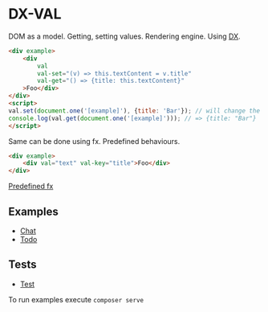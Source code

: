 # DX-VAL

DOM as a model. Getting, setting values. Rendering engine. Using [DX](https://github.com/xtompie/dx).

```html
<div example>
    <div
        val
        val-set="(v) => this.textContent = v.title"
        val-get="() => {title: this.textContent}"
    >Foo</div>
</div>
<script>
val.set(document.one('[example]'), {title: 'Bar'}); // will change the DOM
console.log(val.get(document.one('[example]'))); // => {title: "Bar"}
</script>
```

Same can be done using fx. Predefined behaviours.

```html
<div example>
    <div val="text" val-key="title">Foo</div>
</div>
```

[Predefined fx](val.fx.php)

## Examples

- [Chat](/examples/chat/index.php)
- [Todo](/examples/todo/index.php)

## Tests

- [Test](/tests/test.php)

To run examples execute `composer serve`
